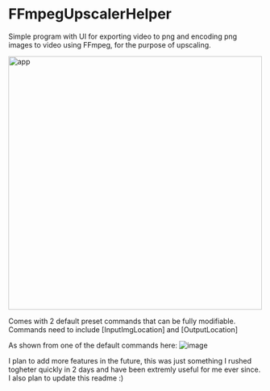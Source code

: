 # FFmpegUpscalerHelper
Simple program with UI for exporting video to png and encoding png images to video using FFmpeg, for the purpose of upscaling.

<img width="503" alt="app" src="https://user-images.githubusercontent.com/104313051/164985734-851253cb-c93c-47d4-a642-cc3597fb0636.png">

Comes with 2 default preset commands that can be fully modifiable. 
Commands need to include [InputImgLocation] and [OutputLocation]

As shown from one of the default commands here:
![image](https://user-images.githubusercontent.com/104313051/164991166-25066fe8-5765-4c51-85a0-9b3b19c4b47b.png)

I plan to add more features in the future, this was just something I rushed togheter quickly in 2 days and have been extremly useful for me ever since. I also plan to update this readme :)
